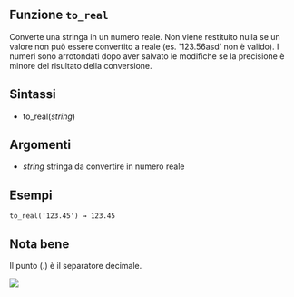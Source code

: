 ## Funzione `to_real`

Converte una stringa in un numero reale. Non viene restituito nulla se un valore non può essere convertito a reale (es. '123.56asd' non è valido). I numeri sono arrotondati dopo aver salvato le modifiche se la precisione è minore del risultato della conversione.

## Sintassi

* to_real(_string_)

## Argomenti

* _string_ stringa da convertire in numero reale

## Esempi
```
to_real('123.45') → 123.45
```
## Nota bene

Il punto (.) è il separatore decimale.

![](/img/conversioni/to_real1.png)